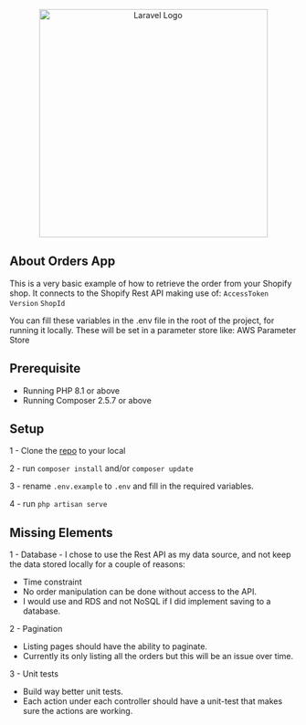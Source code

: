 <p align="center"><a href="https://laravel.com" target="_blank"><img src="https://raw.githubusercontent.com/laravel/art/master/logo-lockup/5%20SVG/2%20CMYK/1%20Full%20Color/laravel-logolockup-cmyk-red.svg" width="400" alt="Laravel Logo"></a></p>

## About Orders App

This is a very basic example of how to retrieve the order from your Shopify shop.
It connects to the Shopify Rest API making use of:
`AccessToken`
`Version`
`ShopId`

You can fill these variables in the .env file in the root of the project, for running it locally.
These will be set in a parameter store like: AWS Parameter Store

## Prerequisite

- Running PHP 8.1 or above
- Running Composer 2.5.7 or above

## Setup

1 - Clone the [repo](https://github.com/oofman/orders-app.git) to your local

2 - run `composer install` and/or `composer update`

3 - rename `.env.example` to `.env` and fill in the required variables.

4 - run `php artisan serve`

## Missing Elements

1 - Database - I chose to use the Rest API as my data source, and not keep the data stored locally for a couple of reasons:

- Time constraint
- No order manipulation can be done without access to the API.
- I would use and RDS and not NoSQL if I did implement saving to a database.

2 - Pagination

- Listing pages should have the ability to paginate.
- Currently its only listing all the orders but this will be an issue over time.

3 - Unit tests

- Build way better unit tests.
- Each action under each controller should have a unit-test that makes sure the actions are working.